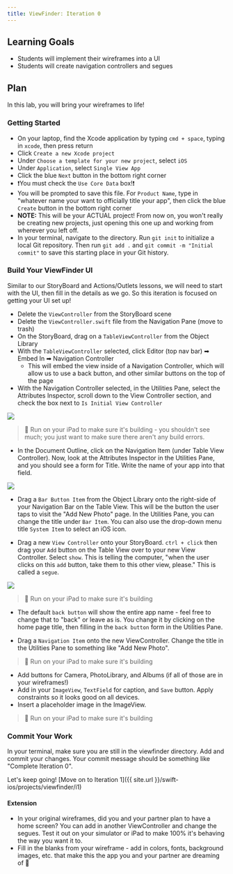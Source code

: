 ```yaml
---
title: ViewFinder: Iteration 0
---
```


## Learning Goals

* Students will implement their wireframes into a UI
* Students will create navigation controllers and segues

## Plan

In this lab, you will bring your wireframes to life!

### Getting Started

* On your laptop, find the Xcode application by typing `cmd + space`, typing in `xcode`, then press return
* Click `Create a new Xcode project`
* Under `Choose a template for your new project`, select `iOS`
* Under `Application`, select `Single View App`
* Click the blue `Next` button in the bottom right corner
* ❗️You must check the `Use Core Data` box!❗️
* You will be prompted to save this file. For `Product Name`, type in "whatever name your want to officially title your app", then click the blue `Create` button in the bottom right corner
* **NOTE:** This will be your ACTUAL project! From now on, you won't really be creating new projects, just opening this one up and working from wherever you left off.
* In your terminal, navigate to the directory. Run `git init` to initialize a local Git repository. Then run `git add .` and `git commit -m "Initial commit"` to save this starting place in your Git history.

### Build Your ViewFinder UI

Similar to our StoryBoard and Actions/Outlets lessons, we will need to start with the UI, then fill in the details as we go. So this iteration is focused on getting your UI set up!

* Delete the `ViewController` from the StoryBoard scene
* Delete the `ViewController.swift` file from the Navigation Pane (move to trash)
* On the StoryBoard, drag on a `TableViewController` from the Object Library
* With the `TableViewController` selected, click Editor (top nav bar) ➡ Embed In ➡ Navigation Controller
  - This will embed the view inside of a Navigation Controller, which will allow us to use a back button, and other similar buttons on the top of the page
* With the Navigation Controller selected, in the Utilities Pane, select the Attributes Inspector, scroll down to the View Controller section, and check the box next to `Is Initial View Controller`

<img class="medium" src="{{ site.url }}/swift-ios/projects/viewfinder/assets/initial-view.png">

> 🛑 Run on your iPad to make sure it's building - you shouldn't see much; you just want to make sure there aren't any build errors.

* In the Document Outline, click on the Navigation Item (under Table View Controller). Now, look at the Attributes Inspector in the Utilities Pane, and you should see a form for Title. Write the name of your app into that field.

<img class="medium" src="{{ site.url }}/swift-ios/projects/viewfinder/assets/title-nav-item.png">

* Drag a `Bar Button Item` from the Object Library onto the right-side of your Navigation Bar on the Table View. This will be the button the user taps to visit the "Add New Photo" page. In the Utilities Pane, you can change the title under `Bar Item`. You can also use the drop-down menu title `System Item` to select an iOS icon.

* Drag a new `View Controller` onto your StoryBoard. `ctrl + click` then drag your `Add` button on the Table View over to your new View Controller. Select `show`. This is telling the computer, "when the user clicks on this `add` button, take them to this other view, please." This is called a `segue`.

<img class="medium" src="{{ site.url }}/swift-ios/projects/viewfinder/assets/add-segue.gif">

> 🛑 Run on your iPad to make sure it's building

* The default `back button` will show the entire app name - feel free to change that to "back" or leave as is. You change it by clicking on the home page title, then filling in the `back button` form in the Utilities Pane.

* Drag a `Navigation Item` onto the new ViewController. Change the title in the Utilities Pane to something like "Add New Photo".

> 🛑 Run on your iPad to make sure it's building

* Add buttons for Camera, PhotoLibrary, and Albums (if all of those are in your wireframes!)
* Add in your `ImageView`, `TextField` for caption, and `Save` button. Apply constraints so it looks good on all devices.
* Insert a placeholder image in the ImageView.

> 🛑 Run on your iPad to make sure it's building

### Commit Your Work

In your terminal, make sure you are still in the viewfinder directory. Add and commit your changes. Your commit message should be something like "Complete Iteration 0".

Let's keep going! [Move on to Iteration 1]({{ site.url }}/swift-ios/projects/viewfinder/i1)

#### Extension

* In your original wireframes, did you and your partner plan to have a home screen? You can add in another ViewController and change the segues. Test it out on your simulator or iPad to make 100% it's behaving the way you want it to.
* Fill in the blanks from your wireframe - add in colors, fonts, background images, etc. that make this the app you and your partner are dreaming of 💫
